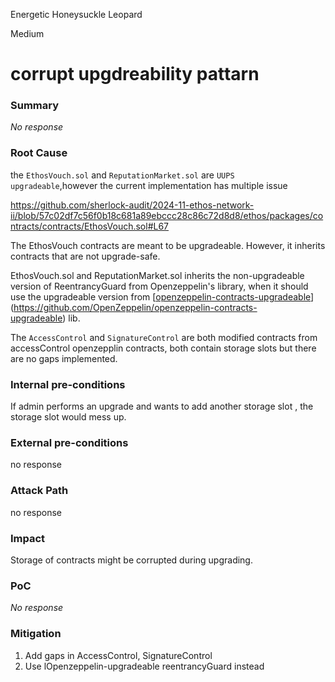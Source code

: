 Energetic Honeysuckle Leopard

Medium

# corrupt upgdreability pattarn

### Summary

_No response_

### Root Cause

the `EthosVouch.sol` and `ReputationMarket.sol` are `UUPS upgradeable`,however the current implementation has multiple issue

https://github.com/sherlock-audit/2024-11-ethos-network-ii/blob/57c02df7c56f0b18c681a89ebccc28c86c72d8d8/ethos/packages/contracts/contracts/EthosVouch.sol#L67

The EthosVouch contracts are meant to be upgradeable. However, it inherits contracts that are not upgrade-safe.

 EthosVouch.sol and ReputationMarket.sol inherits the non-upgradeable version of ReentrancyGuard from Openzeppelin's library, when it should use the upgradeable version from [[openzeppelin-contracts-upgradeable](https://github.com/OpenZeppelin/openzeppelin-contracts-upgradeable)](https://github.com/OpenZeppelin/openzeppelin-contracts-upgradeable) lib.

The `AccessControl` and `SignatureControl` are both modified contracts from accessControl openzepplin contracts, both contain storage slots but there are no gaps implemented.



### Internal pre-conditions

If admin performs an upgrade and wants to add another storage slot , the storage slot would mess up.

### External pre-conditions

no response

### Attack Path

no response

### Impact

Storage of  contracts might be corrupted during upgrading.

### PoC

_No response_

### Mitigation

1. Add gaps in AccessControl, SignatureControl
2. Use lOpenzeppelin-upgradeable reentrancyGuard instead